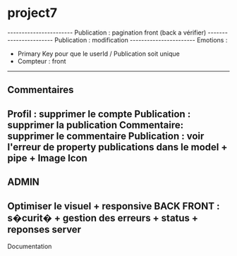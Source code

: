 # project7

----------------------- Publication : pagination front (back a vérifier)
----------------------- Publication : modification
----------------------- Emotions :
- Primary Key pour que le userId / Publication soit unique
- Compteur : front
-----------------
Commentaires
-----------------
Profil : supprimer le compte
Publication : supprimer la publication
Commentaire: supprimer le commentaire
Publication : voir l'erreur de property publications dans le model + pipe + Image Icon
-----------------
ADMIN
-----------------
Optimiser le visuel + responsive
BACK FRONT : s�curit� + gestion des erreurs + status + reponses server
-----------------
Documentation